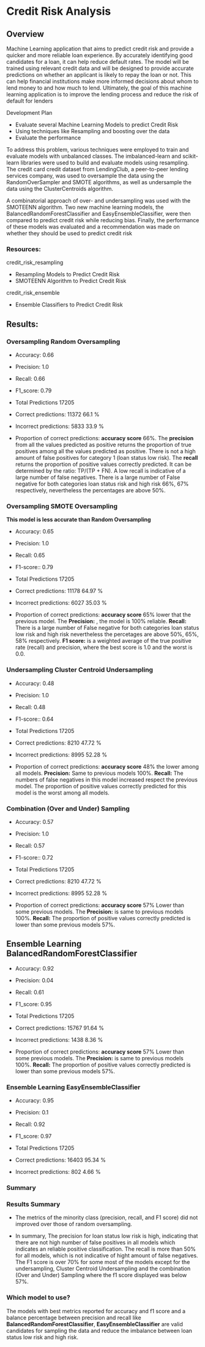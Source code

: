 # Credit Risk Analysis
## Overview

Machine Learning application that aims to predict credit risk and provide a quicker and more reliable loan experience. By accurately identifying good candidates for a loan, it can help reduce default rates. The model will be trained using relevant credit data and will be designed to provide accurate predictions on whether an applicant is likely to repay the loan or not. This can help financial institutions make more informed decisions about whom to lend money to and how much to lend. Ultimately, the goal of this machine learning application is to improve the lending process and reduce the risk of default for lenders

Development Plan 

- Evaluate several Machine Learning Models to predict Credit Risk
- Using techniques like Resampling and boosting over the data
- Evaluate the performance

To address this problem, various techniques were employed to train and evaluate models with unbalanced classes. The imbalanced-learn and scikit-learn libraries were used to build and evaluate models using resampling. The credit card credit dataset from LendingClub, a peer-to-peer lending services company, was used to oversample the data using the RandomOverSampler and SMOTE algorithms, as well as undersample the data using the ClusterCentroids algorithm.

A combinatorial approach of over- and undersampling was used with the SMOTEENN algorithm. Two new machine learning models, the BalancedRandomForestClassifier and EasyEnsembleClassifier, were then compared to predict credit risk while reducing bias. Finally, the performance of these models was evaluated and a recommendation was made on whether they should be used to predict credit risk

### Resources: 
credit_risk_resampling
  * Resampling Models to Predict Credit Risk
  * SMOTEENN Algorithm to Predict Credit Risk

credit_risk_ensemble
  * Ensemble Classifiers to Predict Credit Risk

## Results:

### Oversampling **Random Oversampling**

- Accuracy: 0.66
- Precision: 1.0
- Recall: 0.66
- F1_score: 0.79

- Total Predictions 17205
- Correct predictions: 11372 66.1 %
- Incorrect predictions: 5833 33.9 %

* Proportion of correct predictions: **accuracy score** 66%. The **precision** from all the values predicted as positive returns the proportion of true positives among all the values predicted as positive. There is not a high amount of false positives for category 1 (loan status low risk). The **recall** returns the proportion of positive values correctly predicted. It can be determined by the ratio: TP/(TP + FN). A low recall is indicative of a large number of false negatives. There is a large number of False negative for both categories loan status risk and high risk 66%, 67% respectively, nevertheless the percentages are above 50%.

### Oversampling **SMOTE Oversampling**
**This model is less accurate than Random Oversampling**

- Accuracy: 0.65
- Precision: 1.0
- Recall: 0.65
- F1-score:: 0.79 

- Total Predictions 17205
- Correct predictions: 11178 64.97 %
- Incorrect predictions: 6027 35.03 %

* Proportion of correct predictions: **accuracy score** 65% lower that the previous model. The **Precision:** , the model is 100% reliable. **Recall:** There is a large number of False negative for both categories loan status low risk and high risk nevertheless the percetages are above 50%, 65%, 58% respectively. **F1 score:** is a weighted average of the true positive rate (recall) and precision, where the best score is 1.0 and the worst is 0.0.

### Undersampling **Cluster Centroid Undersampling**

- Accuracy: 0.48
- Precision: 1.0
- Recall: 0.48
- F1-score:: 0.64 

- Total Predictions 17205
- Correct predictions: 8210 47.72 %
- Incorrect predictions: 8995 52.28 %

* Proportion of correct predictions: **accuracy score** 48% the lower among all models. **Precision:** Same to previous models 100%. **Recall:** The numbers of false negatives in this model increased respect the previous model. The proportion of positive values correctly predicted for this model is the worst among all models.

### **Combination (Over and Under) Sampling**

- Accuracy: 0.57
- Precision: 1.0
- Recall: 0.57
- F1-score:: 0.72 

- Total Predictions 17205
- Correct predictions: 8210 47.72 %
- Incorrect predictions: 8995 52.28 %

* Proportion of correct predictions: **accuracy score** 57% Lower than some previous models. The **Precision:** is same to previous models 100%. **Recall:** The proportion of positive values correctly predicted is lower than some previous models 57%.

## Ensemble Learning **BalancedRandomForestClassifier**

- Accuracy: 0.92
- Precision: 0.04
- Recall: 0.61
- F1_score: 0.95

- Total Predictions 17205
- Correct predictions: 15767 91.64 %
- Incorrect predictions: 1438 8.36 %

* Proportion of correct predictions: **accuracy score** 57% Lower than some previous models. The **Precision:** is same to previous models 100%. **Recall:** The proportion of positive values correctly predicted is lower than some previous models 57%.

 ### Ensemble Learning **EasyEnsembleClassifier** 
 
- Accuracy: 0.95
- Precision: 0.1
- Recall: 0.92
- F1_score: 0.97

- Total Predictions 17205
- Correct predictions: 16403 95.34 %
- Incorrect predictions: 802 4.66 %

### Summary

### Results Summary

* The metrics of the minority class (precision, recall, and F1 score) did not improved over those of random oversampling.

* In summary, The precision for loan status low risk is high, indicating that there are not high number of false positives in all models which indicates an reliable positive classification. The recall is more than 50% for all models, which is not indicative of hight amount of false negatives. The F1 score is over 70% for some most of the models except for the undersampling, Cluster Centroid Undersampling and the combination (Over and Under) Sampling where the f1 score displayed was below 57%.


### Which model to use?

The models with best metrics reported for accuracy and f1 score and a balance percentage between precision and recall like **BalancedRandomForestClassifier**,  **EasyEnsembleClassifier** are valid candidates for sampling the data and reduce the imbalance between loan status low risk and high risk. 
